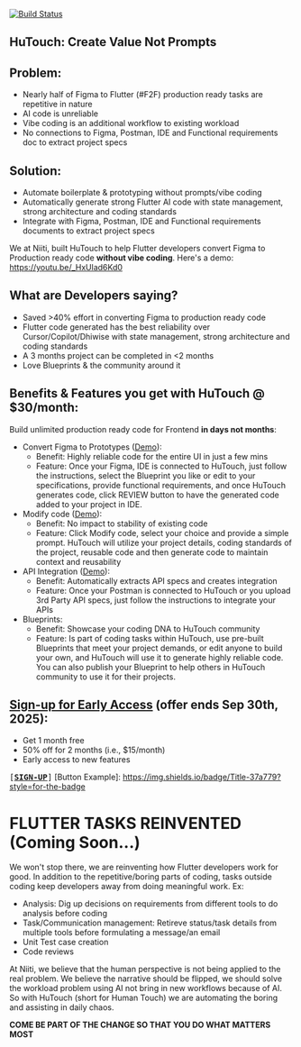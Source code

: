 [![Build Status](https://img.shields.io/badge/build-passing-brightgreen)](https://github.com/user/repo/actions)


## HuTouch: Create Value Not Prompts 

## Problem: 
- Nearly half of Figma to Flutter (#F2F) production ready tasks are repetitive in nature
- AI code is unreliable
- Vibe coding is an additional workflow to existing workload
- No connections to Figma, Postman, IDE and Functional requirements doc to extract project specs

## Solution: 
- Automate boilerplate & prototyping without prompts/vibe coding
- Automatically generate strong Flutter AI code with state management, strong architecture and coding standards
- Integrate with Figma, Postman, IDE and Functional requirements documents to extract project specs

We at Niiti, built HuTouch to help Flutter developers convert Figma to Production ready code **without vibe coding**.
Here's a demo: https://youtu.be/_HxUlad6Kd0

## What are Developers saying?
- Saved >40% effort in converting Figma to production ready code
- Flutter code generated has the best reliability over Cursor/Copilot/Dhiwise with state management, strong architecture and coding standards
- A 3 months project can be completed in <2 months
- Love Blueprints & the community around it  

## Benefits & Features you get with HuTouch @ $30/month:

Build unlimited production ready code for Frontend **in days not months**:
- Convert Figma to Prototypes ([Demo](https://youtu.be/_HxUlad6Kd0)):
  - Benefit: Highly reliable code for the entire UI in just a few mins 
  - Feature: Once your Figma, IDE is connected to HuTouch, just follow the instructions, select the Blueprint you like or edit to your specifications, provide functional requirements, and once HuTouch generates code, click REVIEW button to have the generated code added to your project in IDE.
- Modify code ([Demo](https://youtu.be/StyTP0loQ-k)):
  - Benefit: No impact to stability of existing code
  - Feature: Click Modify code, select your choice and provide a simple prompt. HuTouch will utilize your project details, coding standards of the project, reusable code and then generate code to maintain context and reusability 
- API Integration ([Demo](https://youtu.be/7Yl2go3JCZA)):
  - Benefit: Automatically extracts API specs and creates integration
  - Feature: Once your Postman is connected to HuTouch or you upload 3rd Party API specs, just follow the instructions to integrate your APIs
- Blueprints:
  - Benefit: Showcase your coding DNA to HuTouch community
  - Feature: Is part of coding tasks within HuTouch, use pre-built Blueprints that meet your project demands, or edit anyone to build your own, and HuTouch will use it to generate highly reliable code. You can also publish your Blueprint to help others in HuTouch community to use it for their projects.  

## [Sign-up for Early Access](https://share.hsforms.com/1u8TI8HajTpy8a2xNt2zwzQeb6am) (offer ends Sep 30th, 2025): 
- Get 1 month free
- 50% off for 2 months (i.e., $15/month)
- Early access to new features

<kbd>[[**SIGN-UP**](https://share.hsforms.com/1u8TI8HajTpy8a2xNt2zwzQeb6am)]</kbd>
[Button Example]: https://img.shields.io/badge/Title-37a779?style=for-the-badge

# FLUTTER TASKS REINVENTED (Coming Soon...)
We won't stop there, we are reinventing how Flutter developers work for good. 
In addition to the repetitive/boring parts of coding, tasks outside coding keep developers away from doing meaningful work. Ex:  
- Analysis: Dig up decisions on requirements from different tools to do analysis before coding
- Task/Communication management: Retireve status/task details from multiple tools before formulating a message/an email
- Unit Test case creation
- Code reviews

At Niiti, we believe that the human perspective is not being applied to the real problem. We believe the narrative should be flipped, we should solve the workload problem using AI not bring in new workflows because of AI. So with HuTouch (short for Human Touch) we are automating the boring and assisting in daily chaos.  

**COME BE PART OF THE CHANGE SO THAT YOU DO WHAT MATTERS MOST**
